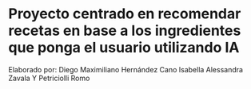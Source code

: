 # Proyecto centrado en recomendar recetas en base a los ingredientes que ponga el usuario utilizando IA

Elaborado por: 
Diego Maximiliano Hernández Cano
Isabella Alessandra Zavala Y Petriciolli Romo
